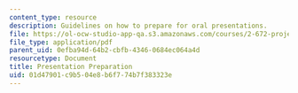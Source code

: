 ```yaml
---
content_type: resource
description: Guidelines on how to prepare for oral presentations.
file: https://ol-ocw-studio-app-qa.s3.amazonaws.com/courses/2-672-project-laboratory-spring-2009/01d47901c9b504e8b6f774b7f383323e_presenta_prep.pdf
file_type: application/pdf
parent_uid: 0efba94d-64b2-cbfb-4346-0684ec064a4d
resourcetype: Document
title: Presentation Preparation
uid: 01d47901-c9b5-04e8-b6f7-74b7f383323e
---
```

